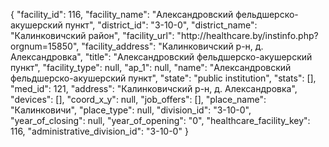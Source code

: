 {
    "facility_id": 116,
    "facility_name": "Александровский фельдшерско-акушерский пункт",
    "district_id": "3-10-0",
    "district_name": "Калинковичский район",
    "facility_url": "http:\/\/healthcare.by\/instinfo.php?orgnum=15850",
    "facility_address": "Калинковичский р-н, д. Александровка",
    "title": "Александровский фельдшерско-акушерский пункт",
    "facility_type": null,
    "ap_1": null,
    "name": "Александровский фельдшерско-акушерский пункт",
    "state": "public institution",
    "stats": [],
    "med_id": 121,
    "address": "Калинковичский р-н, д. Александровка",
    "devices": [],
    "coord_x_y": null,
    "job_offers": [],
    "place_name": "Калинковичи",
    "place_type": null,
    "division_id": "3-10-0",
    "year_of_closing": null,
    "year_of_opening": "0",
    "healthcare_facility_key": 116,
    "administrative_division_id": "3-10-0"
}